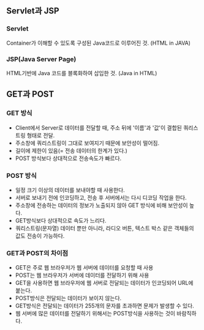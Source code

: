 ## Servlet과 JSP
### Servlet
Container가 이해할 수 있도록 구성된 Java코드로 이루어진 것. (HTML in JAVA)
### JSP(Java Server Page)
HTML기반에 Java 코드를 블록화하여 삽입한 것. (Java in HTML)

## GET과 POST
### GET 방식
- Client에서 Server로 데이터를 전달할 때, 주소 뒤에 '이름'과 '값'이 결합된 쿼리스트링 형태로 전달.
- 주소창에 쿼리스트링이 그대로 보여지기 때문에 보안성이 떨어짐.
- 길이에 제한이 있음(= 전송 데이터의 한계가 있다.)
- POST 방식보다 상대적으로 전송속도가 빠르다.

### POST 방식
- 일정 크기 이상의 데이터를 보내야할 때 사용한다.
- 서버로 보내기 전에 인코딩하고, 전송 후 서버에서는 다시 디코딩 작업을 한다.
- 주소창에 전송하는 데이터의 정보가 노출되지 않아 GET 방식에 비해 보안성이 높다.
- GET방식보다 상대적으로 속도가 느리다.
- 쿼리스트링(문자열) 데이터 뿐만 아니라, 라디오 버튼, 텍스트 박스 같은 객체들의 값도 전송이 가능하다.

### GET과 POST의 차이점
- GET은 주로 웹 브라우저가 웹 서버에 데이터를 요청할 때 사용
- POST는 웹 브라우저가 서버에 데이터를 전달하기 위해 사용
- GET을 사용하면 웹 브라우저에 웹 서버로 전달되는 데이터가 인코딩되어 URL에 붙는다.
- POST방식은 전달되는 데이터가 보이지 않는다.
- GET방식은 전달되는 데이터가 255개의 문자를 초과하면 문제가 발생할 수 있다.
- 웹 서버에 많은 데이터를 전달하기 위해서는 POST방식을 사용하는 것이 바람직하다.